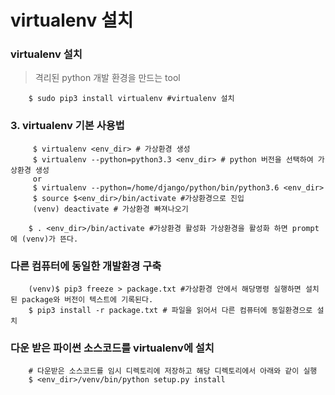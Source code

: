 # virtualenv 설치

### virtualenv 설치
> 격리된 python 개발 환경을 만드는 tool
```shell
    $ sudo pip3 install virtualenv #virtualenv 설치
```

### 3. virtualenv 기본 사용법
```shell
     $ virtualenv <env_dir> # 가상환경 생성
     $ virtualenv --python=python3.3 <env_dir> # python 버전을 선택하여 가상환경 생성
	 or
	 $ virtualenv --python=/home/django/python/bin/python3.6 <env_dir>
	 $ source $<env_dir>/bin/activate #가상환경으로 진입
	 (venv) deactivate # 가상환경 빠져나오기
```

```shell
    $ . <env_dir>/bin/activate #가상환경 활성화 가상환경을 활성화 하면 prompt에 (venv)가 뜬다.
```

### 다른 컴퓨터에 동일한 개발환경 구축
```shell
    (venv)$ pip3 freeze > package.txt #가상환경 안에서 해당명령 실행하면 설치된 package와 버전이 텍스트에 기록된다.
    $ pip3 install -r package.txt # 파일을 읽어서 다른 컴퓨터에 동일환경으로 설치
```

### 다운 받은 파이썬 소스코드를  virtualenv에 설치
```shell
    # 다운받은 소스코드를 임시 디렉토리에 저장하고 해당 디렉토리에서 아래와 같이 실행
    $ <env_dir>/venv/bin/python setup.py install
```
